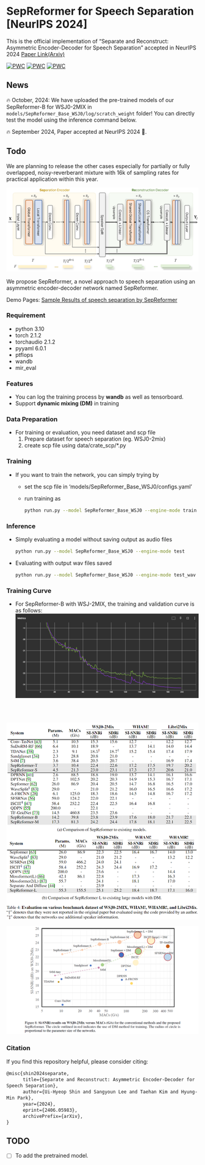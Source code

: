 
# SepReformer for Speech Separation [NeurIPS 2024]


This is the official implementation of “Separate and Reconstruct: Asymmetric Encoder-Decoder for Speech Separation” accepted in NeurIPS 2024 [Paper Link(Arxiv)](https://arxiv.org/abs/2406.05983)

[![PWC](https://img.shields.io/endpoint.svg?url=https://paperswithcode.com/badge/separate-and-reconstruct-asymmetric-encoder/speech-separation-on-wsj0-2mix)](https://paperswithcode.com/sota/speech-separation-on-wsj0-2mix?p=separate-and-reconstruct-asymmetric-encoder)
[![PWC](https://img.shields.io/endpoint.svg?url=https://paperswithcode.com/badge/separate-and-reconstruct-asymmetric-encoder/speech-separation-on-wham)](https://paperswithcode.com/sota/speech-separation-on-wham?p=separate-and-reconstruct-asymmetric-encoder)
[![PWC](https://img.shields.io/endpoint.svg?url=https://paperswithcode.com/badge/separate-and-reconstruct-asymmetric-encoder/speech-separation-on-whamr)](https://paperswithcode.com/sota/speech-separation-on-whamr?p=separate-and-reconstruct-asymmetric-encoder)




## News
🔥 October, 2024: We have uploaded the pre-trained models of our SepReformer-B for WSJ0-2MIX in `models/SepReformer_Base_WSJ0/log/scratch_weight` folder! You can directly test the model using the inference command below.

🔥 September 2024, Paper accepted at NeurIPS 2024 🎉.


## Todo
We are planning to release the other cases especially for partially or fully overlapped, noisy-reverberant mixture with 16k of sampling rates for practical application within this year.


![Untitled](data/figure/SepReformer_Architecture.png)

We  propose SepReformer, a novel approach to speech separation using an asymmetric encoder-decoder network named SepReformer. 

Demo Pages: [Sample Results of speech separation by SepReformer](https://fordemopage.github.io/SepReformer/)

### Requirement

- python 3.10
- torch 2.1.2
- torchaudio 2.1.2
- pyyaml 6.0.1
- ptflops
- wandb
- mir_eval


### Features

- You can log the training process by **wandb** as well as tensorboard.
- Support **dynamic mixing (DM)** in training

### Data Preparation

- For training or evaluation, you need dataset and scp file
    1. Prepare dataset for speech separation (eg. WSJ0-2mix)
    2. create scp file using data/crate_scp/*.py

### Training

- If you want to train the network, you can simply trying by
    - set the scp file in ‘models/SepReformer_Base_WSJ0/configs.yaml’
    - run training as
        
        ```bash
        python run.py --model SepReformer_Base_WSJ0 --engine-mode train
        ```

        

### Inference

- Simply evaluating a model without saving output as audio files
    
    ```bash
    python run.py --model SepReformer_Base_WSJ0 --engine-mode test
    ```
    

- Evaluating with output wav files saved
    
    ```bash
    python run.py --model SepReformer_Base_WSJ0 --engine-mode test_wav --out_wav_dir '/your/save/directoy[optional]'
    ```
    

### Training Curve
- For SepReformer-B with WSJ-2MIX, the training and validation curve is as follows:
![Untitled](data/figure/Training_Curve.png)

<br />
<br />

![Untitled](data/figure/Result_table.png)

![Untitled](data/figure/SISNRvsMACs.png)

### Citation

If you find this repository helpful, please consider citing:
```
@misc{shin2024separate,
      title={Separate and Reconstruct: Asymmetric Encoder-Decoder for Speech Separation}, 
      author={Ui-Hyeop Shin and Sangyoun Lee and Taehan Kim and Hyung-Min Park},
      year={2024},
      eprint={2406.05983},
      archivePrefix={arXiv},
}
```

## TODO
- [ ] To add the pretrained model.
